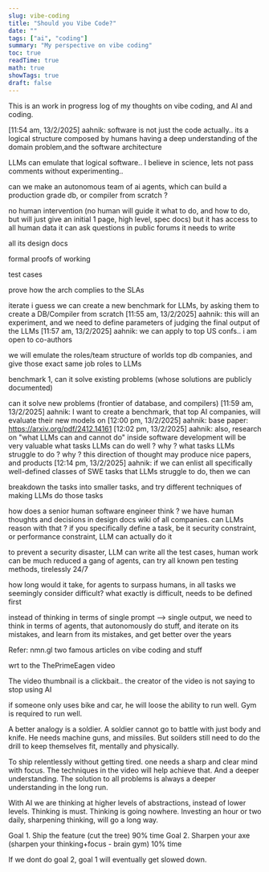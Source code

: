 ```yaml
---
slug: vibe-coding
title: "Should you Vibe Code?"
date: ""
tags: ["ai", "coding"]
summary: "My perspective on vibe coding"
toc: true
readTime: true
math: true
showTags: true
draft: false
---
```


This is an work in progress log of my thoughts on vibe coding, and AI and coding.


[11:54 am, 13/2/2025] aahnik: software is not just the code actually..
its a logical structure composed by humans having a deep understanding of the domain problem,and the software architecture

LLMs can emulate that logical software..
I believe in science, lets not pass comments without experimenting..

can we make an autonomous team of ai agents, which can build a production grade db, or compiler from scratch ?


no human intervention (no human will guide it what to do, and how to do, but will just give an initial 1 page, high level, spec docs)
but it has access to all human data
it can ask questions in public forums
it needs to write

all its design docs



formal proofs of working



test cases



prove how the arch complies to the SLAs



iterate
i guess we can create a new benchmark for LLMs, by asking them to create a DB/Compiler from scratch
[11:55 am, 13/2/2025] aahnik: this will an experiment, and we need to define parameters of judging the final output of the LLMs
[11:57 am, 13/2/2025] aahnik: we can apply to top US confs..
i am open to co-authors

we will emulate the roles/team structure of worlds top db companies, and give those exact same job roles to LLMs





benchmark 1, can it solve existing problems (whose solutions are publicly documented)



can it solve new problems (frontier of database, and compilers)
[11:59 am, 13/2/2025] aahnik: I want to create a benchmark, that top AI companies, will evaluate their new models on
[12:00 pm, 13/2/2025] aahnik: base paper: https://arxiv.org/pdf/2412.14161
[12:02 pm, 13/2/2025] aahnik: also, research on "what LLMs can and cannot do" inside software development will be very valuable
what tasks LLMs can do well ? why ?
what tasks LLMs struggle to do ? why ?
this direction of thought may produce nice papers, and products
[12:14 pm, 13/2/2025] aahnik: if we can enlist all specifically well-defined classes of SWE tasks that LLMs struggle to do, then we can





breakdown the tasks into smaller tasks, and try different techniques of making LLMs do those tasks



how does a senior human software engineer think ? we have human thoughts and decisions in design docs wiki of all companies. can LLMs reason with that ?
if you specifically define a task, be it security constraint, or performance constraint, LLM can actually do it

to prevent a security disaster, LLM can write all the test cases, human work can be much reduced
a gang of agents, can try all known pen testing methods, tirelessly 24/7

how long would it take, for agents to surpass humans, in all tasks we seemingly consider difficult?
what exactly is difficult, needs to be defined first

instead of thinking in terms of single prompt --> single output, we need to think in terms of agents, that autonomously do stuff, and iterate on its mistakes, and learn from its mistakes, and get better over the years


Refer: nmn.gl two famous articles on vibe coding and stuff


wrt to the ThePrimeEagen video

The video thumbnail is a clickbait.. the creator of the video is not saying to stop using AI

if someone only uses bike and car, he will loose the ability to run well. Gym is required to run well.

A better analogy is a soldier. A soldier cannot go to battle with just body and knife. He needs machine guns, and missiles. But soilders still need to do the drill to keep themselves fit, mentally and physically.

To ship relentlessly without getting tired. one needs a sharp and clear mind with focus. The techniques in the video will help achieve that. And a deeper understanding. The solution to all problems is always a deeper understanding in the long run.

With AI we are thinking at higher levels of abstractions, instead of lower levels. Thinking is must. Thinking is going nowhere. Investing an hour or two daily, sharpening thinking, will go a long way.

Goal 1. Ship the feature (cut the tree) 90% time
Goal 2. Sharpen your axe (sharpen your thinking+focus - brain gym) 10% time

If we dont do goal 2, goal 1 will eventually get slowed down.
